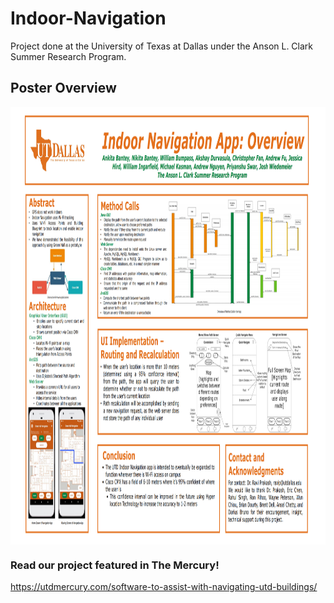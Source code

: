 # Indoor-Navigation
Project done at the University of Texas at Dallas under the Anson L. Clark Summer Research Program.

## Poster Overview
<img src="Overview.PNG" width="900" height="700" align="center"/>

### Read our project featured in The Mercury!
https://utdmercury.com/software-to-assist-with-navigating-utd-buildings/
